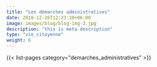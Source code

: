 ```yaml
---
title: "Les démarches administratives"
date: 2018-12-26T12:23:10+06:00
image: images/blog/blog-img-3.jpg
description: "this is meta description"
type: "vie_citoyenne"
weight: 6
---
```


{{< list-pages category="demarches_administratives" >}}